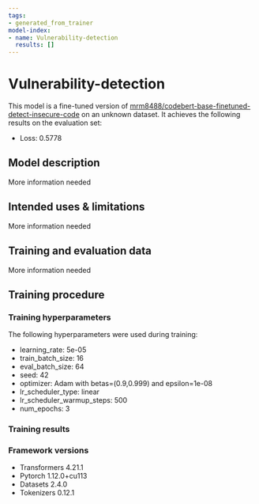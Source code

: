 ```yaml
---
tags:
- generated_from_trainer
model-index:
- name: Vulnerability-detection
  results: []
---
```


<!-- This model card has been generated automatically according to the information the Trainer had access to. You
should probably proofread and complete it, then remove this comment. -->

# Vulnerability-detection

This model is a fine-tuned version of [mrm8488/codebert-base-finetuned-detect-insecure-code](https://huggingface.co/mrm8488/codebert-base-finetuned-detect-insecure-code) on an unknown dataset.
It achieves the following results on the evaluation set:
- Loss: 0.5778

## Model description

More information needed

## Intended uses & limitations

More information needed

## Training and evaluation data

More information needed

## Training procedure

### Training hyperparameters

The following hyperparameters were used during training:
- learning_rate: 5e-05
- train_batch_size: 16
- eval_batch_size: 64
- seed: 42
- optimizer: Adam with betas=(0.9,0.999) and epsilon=1e-08
- lr_scheduler_type: linear
- lr_scheduler_warmup_steps: 500
- num_epochs: 3

### Training results



### Framework versions

- Transformers 4.21.1
- Pytorch 1.12.0+cu113
- Datasets 2.4.0
- Tokenizers 0.12.1
